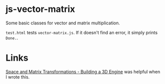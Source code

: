 js-vector-matrix
================

Some basic classes for vector and matrix multiplication.

`test.html` tests `vector-matrix.js`. If it doesn't find an error, it simply prints `Done.`.

# Links

[Space and Matrix Transformations - Building a 3D Engine](http://www.codeproject.com/Articles/42086/Space-and-Matrix-Transformations-Building-a-3D-Eng) was helpful when
I wrote this.
